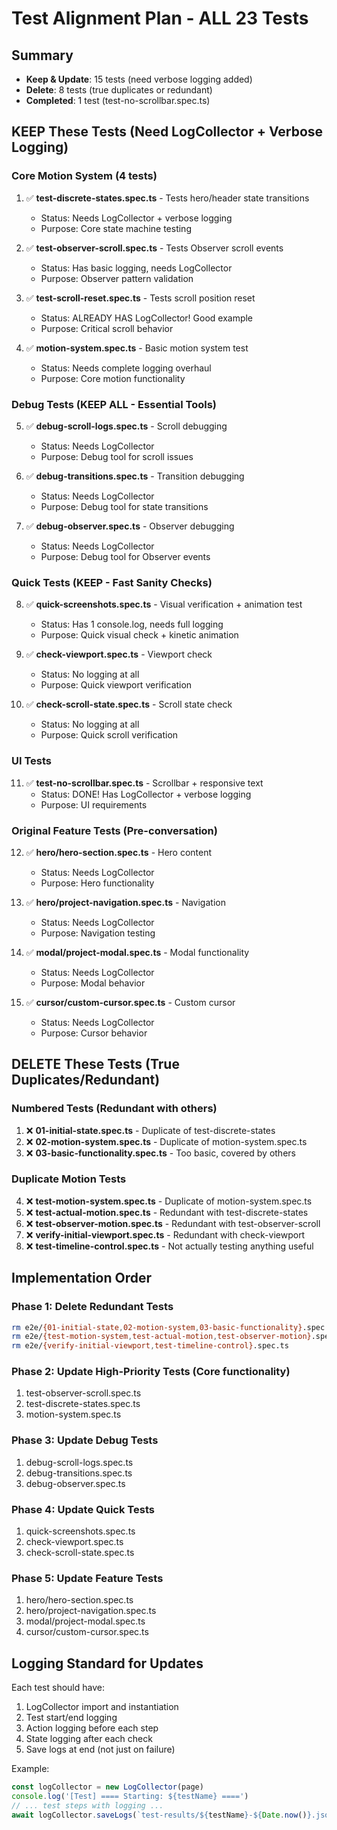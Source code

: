 # Test Alignment Plan - ALL 23 Tests

## Summary
- **Keep & Update**: 15 tests (need verbose logging added)
- **Delete**: 8 tests (true duplicates or redundant)
- **Completed**: 1 test (test-no-scrollbar.spec.ts)

## KEEP These Tests (Need LogCollector + Verbose Logging)

### Core Motion System (4 tests)
1. ✅ **test-discrete-states.spec.ts** - Tests hero/header state transitions
   - Status: Needs LogCollector + verbose logging
   - Purpose: Core state machine testing

2. ✅ **test-observer-scroll.spec.ts** - Tests Observer scroll events
   - Status: Has basic logging, needs LogCollector
   - Purpose: Observer pattern validation

3. ✅ **test-scroll-reset.spec.ts** - Tests scroll position reset
   - Status: ALREADY HAS LogCollector! Good example
   - Purpose: Critical scroll behavior

4. ✅ **motion-system.spec.ts** - Basic motion system test
   - Status: Needs complete logging overhaul
   - Purpose: Core motion functionality

### Debug Tests (KEEP ALL - Essential Tools)
5. ✅ **debug-scroll-logs.spec.ts** - Scroll debugging
   - Status: Needs LogCollector
   - Purpose: Debug tool for scroll issues

6. ✅ **debug-transitions.spec.ts** - Transition debugging
   - Status: Needs LogCollector
   - Purpose: Debug tool for state transitions

7. ✅ **debug-observer.spec.ts** - Observer debugging
   - Status: Needs LogCollector
   - Purpose: Debug tool for Observer events

### Quick Tests (KEEP - Fast Sanity Checks)
8. ✅ **quick-screenshots.spec.ts** - Visual verification + animation test
   - Status: Has 1 console.log, needs full logging
   - Purpose: Quick visual check + kinetic animation

9. ✅ **check-viewport.spec.ts** - Viewport check
   - Status: No logging at all
   - Purpose: Quick viewport verification

10. ✅ **check-scroll-state.spec.ts** - Scroll state check
    - Status: No logging at all
    - Purpose: Quick scroll verification

### UI Tests
11. ✅ **test-no-scrollbar.spec.ts** - Scrollbar + responsive text
    - Status: DONE! Has LogCollector + verbose logging
    - Purpose: UI requirements

### Original Feature Tests (Pre-conversation)
12. ✅ **hero/hero-section.spec.ts** - Hero content
    - Status: Needs LogCollector
    - Purpose: Hero functionality

13. ✅ **hero/project-navigation.spec.ts** - Navigation
    - Status: Needs LogCollector
    - Purpose: Navigation testing

14. ✅ **modal/project-modal.spec.ts** - Modal functionality
    - Status: Needs LogCollector
    - Purpose: Modal behavior

15. ✅ **cursor/custom-cursor.spec.ts** - Custom cursor
    - Status: Needs LogCollector
    - Purpose: Cursor behavior

## DELETE These Tests (True Duplicates/Redundant)

### Numbered Tests (Redundant with others)
1. ❌ **01-initial-state.spec.ts** - Duplicate of test-discrete-states
2. ❌ **02-motion-system.spec.ts** - Duplicate of motion-system.spec.ts
3. ❌ **03-basic-functionality.spec.ts** - Too basic, covered by others

### Duplicate Motion Tests
4. ❌ **test-motion-system.spec.ts** - Duplicate of motion-system.spec.ts
5. ❌ **test-actual-motion.spec.ts** - Redundant with test-discrete-states
6. ❌ **test-observer-motion.spec.ts** - Redundant with test-observer-scroll
7. ❌ **verify-initial-viewport.spec.ts** - Redundant with check-viewport
8. ❌ **test-timeline-control.spec.ts** - Not actually testing anything useful

## Implementation Order

### Phase 1: Delete Redundant Tests
```bash
rm e2e/{01-initial-state,02-motion-system,03-basic-functionality}.spec.ts
rm e2e/{test-motion-system,test-actual-motion,test-observer-motion}.spec.ts
rm e2e/{verify-initial-viewport,test-timeline-control}.spec.ts
```

### Phase 2: Update High-Priority Tests (Core functionality)
1. test-observer-scroll.spec.ts
2. test-discrete-states.spec.ts
3. motion-system.spec.ts

### Phase 3: Update Debug Tests
1. debug-scroll-logs.spec.ts
2. debug-transitions.spec.ts
3. debug-observer.spec.ts

### Phase 4: Update Quick Tests
1. quick-screenshots.spec.ts
2. check-viewport.spec.ts
3. check-scroll-state.spec.ts

### Phase 5: Update Feature Tests
1. hero/hero-section.spec.ts
2. hero/project-navigation.spec.ts
3. modal/project-modal.spec.ts
4. cursor/custom-cursor.spec.ts

## Logging Standard for Updates

Each test should have:
1. LogCollector import and instantiation
2. Test start/end logging
3. Action logging before each step
4. State logging after each check
5. Save logs at end (not just on failure)

Example:
```typescript
const logCollector = new LogCollector(page)
console.log('[Test] ==== Starting: ${testName} ====')
// ... test steps with logging ...
await logCollector.saveLogs(`test-results/${testName}-${Date.now()}.json`)
```
